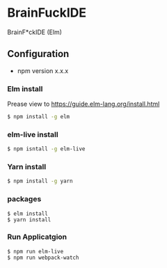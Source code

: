 # BrainFuckIDE
BrainF*ckIDE (Elm)


## Configuration

- npm version x.x.x

### Elm install 

Prease view to https://guide.elm-lang.org/install.html

```sh
$ npm install -g elm
```


### elm-live install

```sh
$ npm isntall -g elm-live
```


### Yarn install


```sh 
$ npm install -g yarn
```


### packages


```
$ elm install 
$ yarn install
```


### Run Applicatgion


```
$ npm run elm-live
$ npm run webpack-watch
```

